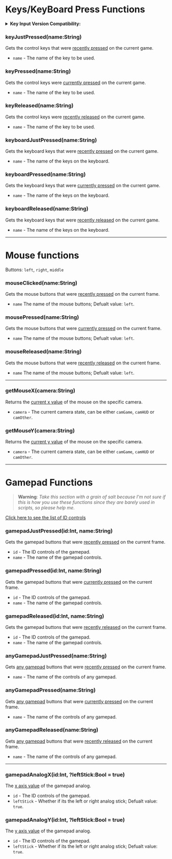 
# Keys/KeyBoard Press Functions

<details><summary><b>Key Input Version Compatibility:</b></summary>
<p> 

| Keys     | Supported Version | Supported Function                                  |
|----------|-------------------|-----------------------------------------------------|
| `left`   | Still Used        | `keyJustPressed()`, `keyPressed()`, `keyReleased()` |
| `down`   | Still Used        | `keyJustPressed()`, `keyPressed()`, `keyReleased()` |
| `up`     | Still Used        | `keyJustPressed()`, `keyPressed()`, `keyReleased()` |
| `right`  | Still Used        | `keyJustPressed()`, `keyPressed()`, `keyReleased()` |
| `space`  | `0.6.3` and Below | `keyJustPressed()`, `keyPressed()`, `keyReleased()` |
| `accept` | `0.6.3` and Below | `keyJustPressed()`                                  |
| `back`   | `0.6.3` and Below | `keyJustPressed()`                                  |
| `pause`  | `0.6.3` and Below | `keyJustPressed()`                                  |
| `reset`  | `0.6.3` and Below | `keyJustPressed()`                                  |

</p>
</details>

### keyJustPressed(name:String)
Gets the control keys that were <ins>recently pressed</ins> on the current game.

- `name` - The name of the key to be used.

### keyPressed(name:String)
Gets the control keys were <ins>currently pressed</ins> on the current game.

- `name` - The name of the key to be used.

### keyReleased(name:String)
Gets the control keys were <ins>recently released</ins> on the current game.

- `name` - The name of the key to be used.

### keyboardJustPressed(name:String)
Gets the keyboard keys that were <ins>recently pressed</ins> on the current game.

- `name` - The name of the keys on the keyboard.

### keyboardPressed(name:String)
Gets the keyboard keys that were <ins>currently pressed</ins> on the current game.

- `name` - The name of the keys on the keyboard.

### keyboardReleased(name:String)
Gets the keyboard keys that were <ins>recently released</ins> on the current game.

- `name` - The name of the keys on the keyboard.

***

# Mouse functions
Buttons: `left`, `right`, `middle`

### mouseClicked(name:String)
Gets the mouse buttons that were <ins>recently pressed</ins> on the current frame.

- `name` The name of the mouse buttons; Defualt value: `left`.

### mousePressed(name:String)
Gets the mouse buttons that were <ins>currently pressed</ins> on the current frame.

- `name` The name of the mouse buttons; Defualt value: `left`.

### mouseReleased(name:String)
Gets the mouse buttons that were <ins>recently released</ins> on the current frame.

- `name` The name of the mouse buttons; Defualt value: `left`.

***

### getMouseX(camera:String)
Returns the <ins>current x value</ins> of the mouse on the specific camera.

- `camera` - The current camera state, can be either `camGame`, `camHUD` or `camOther`.

### getMouseY(camera:String)
Returns the <ins>current y value</ins> of the mouse on the specific camera.

- `camera` - The current camera state, can be either `camGame`, `camHUD` or `camOther`.

***

# Gamepad Functions
> **Warning**: _Take this section with a grain of salt because I'm not sure if this is how you use these functions since they are barely used in scripts, so please help me._

[Click here to see the list of ID controls](https://api.haxeflixel.com/flixel/input/gamepad/FlxGamepadInputID.html)

### gamepadJustPressed(id:Int, name:String)
Gets the gamepad buttons that were <ins>recently pressed</ins> on the current frame.

- `id` - The ID controls of the gamepad.
- `name` - The name of the gamepad controls.

### gamepadPressed(id:Int, name:String)
Gets the gamepad buttons that were <ins>currently pressed</ins> on the current frame.

- `id` - The ID controls of the gamepad.
- `name` - The name of the gamepad controls.

### gamepadReleased(id:Int, name:String)
Gets the gamepad buttons that were <ins>recently released</ins> on the current frame.

- `id` - The ID controls of the gamepad.
- `name` - The name of the gamepad controls.

### anyGamepadJustPressed(name:String)
Gets <ins>any gamepad</ins> buttons that were <ins>recently pressed</ins> on the current frame.

- `name` - The name of the controls of any gamepad.

### anyGamepadPressed(name:String)
Gets <ins>any gamepad</ins> buttons that were <ins>currently pressed</ins> on the current frame.

- `name` - The name of the controls of any gamepad.

### anyGamepadReleased(name:String)
Gets <ins>any gamepad</ins> buttons that were <ins>recently released</ins> on the current frame.

- `name` - The name of the controls of any gamepad.

***

### gamepadAnalogX(id:Int, ?leftStick:Bool = true)
The <ins>x axis value</ins> of the gamepad analog.

- `id` - The ID controls of the gamepad.
- `leftStick` - Whether if its the left or right analog stick; Defualt value: `true`.

### gamepadAnalogY(id:Int, ?leftStick:Bool = true)
The <ins>y axis value</ins> of the gamepad analog.

- `id` - The ID controls of the gamepad.
- `leftStick` - Whether if its the left or right analog stick; Defualt value: `true`.